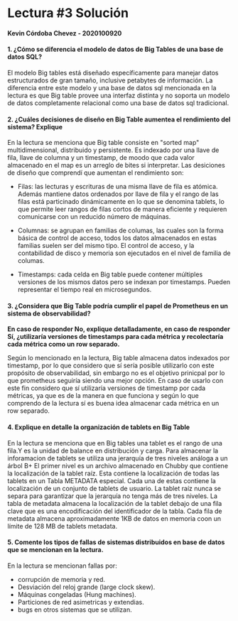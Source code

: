 # Lectura #3 Solución

#### Kevin Córdoba Chevez - 2020100920

#### 1. ¿Cómo se diferencia el modelo de datos de Big Tables de una base de datos SQL?

El modelo Big tables está diseñado específicamente para manejar datos estructurados de gran tamaño, inclusive petabytes de información. La diferencia entre este modelo y una base de datos sql mencionada en la lectura es que Big table provee una interfaz distinta y no soporta un modelo de datos completamente relacional como una base de datos sql tradicional.

#### 2. ¿Cuáles decisiones de diseño en Big Table aumentea el rendimiento del sistema? Explique

En la lectura se menciona que Big table consiste en "sorted map" multidimensional, distribuido y persistente. Es indexado por una llave de fila, llave de columna y un timestamp, de moodo que cada valor almacenado en el map es un arreglo de bites si interpretar.
Las desiciones de diseño que comprendí que aumentan el rendimiento son:

- Filas: las lecturas y escrituras de una misma llave de fila es atómica. Además mantiene datos ordenados por llave de fila y el rango de las filas está particinado dinámicamente en lo que se denomina tablets, lo que permite leer rangos de filas cortos de manera eficiente y requieren comunicarse con un reducido número de máquinas.
  
- Columnas: se agrupan en familias de columas, las cuales son la forma básica de control de acceso, todos los datos almacenados en estas familias suelen ser del mismo tipo. El control de acceso, y la contabilidad de disco y memoria son ejecutados en el nivel de familia de columas.


- Timestamps: cada celda en Big table puede contener múltiples versiones de los mismos datos pero se indexan por timestamps. Pueden representar el tiempo real en microsegundos.

#### 3. ¿Considera que Big Table podría cumplir el papel de Prometheus en un sistema de observabilidad?
**En caso de responder No, explique detalladamente, en caso de responder Sí, ¿utilizaría versiones de timestamps para cada métrica y recolectaría cada métrica como un row separado.**

Según lo mencionado en la lectura, Big table almacena datos indexados por timestamp, por lo que considero que sí sería posible utilizarlo con este propósito de observabilidad, sin embargo no es el objetivo prinicpal por lo que prometheus seguiría siendo una mejor opción.
En caso de usarlo con este fin considero que sí utilizaría versiones de timestamp por cada métricas, ya que es de la manera en que funciona y según lo que comprendo de la lectura sí es buena idea almacenar cada métrica en un row separado.

#### 4. Explique en detalle la organización de tablets en Big Table

En la lectura se menciona que en Big tables una tablet es el rango de una fila.Y es la unidad de balance en distribución y carga.
Para almacenar la inforamacion de tablets se utiliza una jerarquía de tres niveles análoga a un árbol B+
El primer nivel es un archivo almacenado en Chubby que contiene la localización de la tablet raíz. Esta contiene la localización de todas las tablets en un Tabla METADATA especial.
Cada una de estas contiene la localización de un conjunto de tablets de usuario.
La tablet raíz nunca se separa para garantizar que la jerarquía no tenga más de tres niveles.
La tabla de metadata almacena la localización de la tablet debajo de una fila clave que es una encodificación del identificador de la tabla.
Cada fila de metadata almacena aproximadamente 1KB de datos en memoria coon un límite de 128 MB de tablets metadata.

#### 5. Comente los tipos de fallas de sistemas distribuidos en base de datos que se mencionan en la lectura.

En la lectura se mencionan fallas por:

- corrupción de memoria y red.
- Desviación del reloj grande (large clock skew).
- Máquinas congeladas (Hung machines).
- Particiones de red asimetricas y extendias.
- bugs en otros sistemas que se utilizan.
